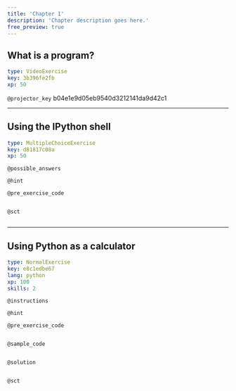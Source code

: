 ```yaml
---
title: 'Chapter 1'
description: 'Chapter description goes here.'
free_preview: true
---
```


## What is a program?

```yaml
type: VideoExercise
key: 3b396fe2fb
xp: 50
```

`@projector_key`
b04e1e9d05eb9540d3212141da9d42c1

---

## Using the IPython shell

```yaml
type: MultipleChoiceExercise
key: d81817c08a
xp: 50
```



`@possible_answers`


`@hint`


`@pre_exercise_code`
```{python}

```

`@sct`
```{python}

```

---

## Using Python as a calculator

```yaml
type: NormalExercise
key: e8c1edbe67
lang: python
xp: 100
skills: 2
```



`@instructions`


`@hint`


`@pre_exercise_code`
```{python}

```

`@sample_code`
```{python}

```

`@solution`
```{python}

```

`@sct`
```{python}

```
